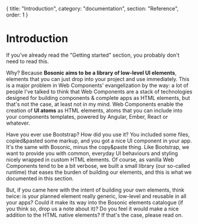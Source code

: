 {
  title: "Introduction",
  category: "documentation",
  section: "Reference",
  order: 1
}

# Introduction

If you've already read the "Getting started" section, you probably don't need to read this.

Why? Because __Bosonic aims to be a library of low-level UI elements__, elements that you can just drop into your project and use immediately. This is a major problem in Web Components' evangelization by the way: a lot of people I've talked to think that Web Components are a stack of technologies designed for building components & complete apps as HTML elements, but that's not the case, at least not in my mind. Web Components enable the creation of __UI atoms__ as HTML elements, atoms that you can include into your components templates, powered by Angular, Ember, React or whatever.

Have you ever use Bootstrap? How did you use it? You included some files, copied&pasted some markup, and you got a nice UI component in your app. It's the same with Bosonic, minus the copy&paste thing. Like Bootstrap, we want to provide you with common, everyday UI behaviours and styling nicely wrapped in custom HTML elements. Of course, as vanilla Web Components tend to be a bit verbose, we built a small library (our so-called runtime) that eases the burden of building our elements, and this is what we documented in this section.

But, if you came here with the intent of building your own elements, think twice: is your planned element really generic, low-level and reusable in all your apps? Could it make its way into the Bosonic elements catalogue (if you think so, drop us a note about it)? Do you feel it would make a nice addition to the HTML native elements? If that's the case, please read on.

